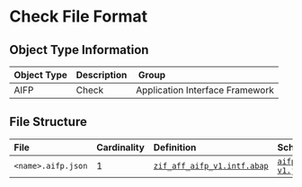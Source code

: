 # Check File Format

## Object Type Information

Object Type | Description | Group
:--- | :--- | :---
AIFP | Check | Application Interface Framework

## File Structure

File | Cardinality | Definition | Schema | Example
:--- | :--- | :--- | :--- | :---
`<name>.aifp.json` | 1 | [`zif_aff_aifp_v1.intf.abap`](./type/zif_aff_aifp_v1.intf.abap) | [`aifp-v1.json`](./aifp-v1.json) | [`z_aff_example_aifp.aifp.json`](./examples/z_aff_example_aifp.aifp.json)
